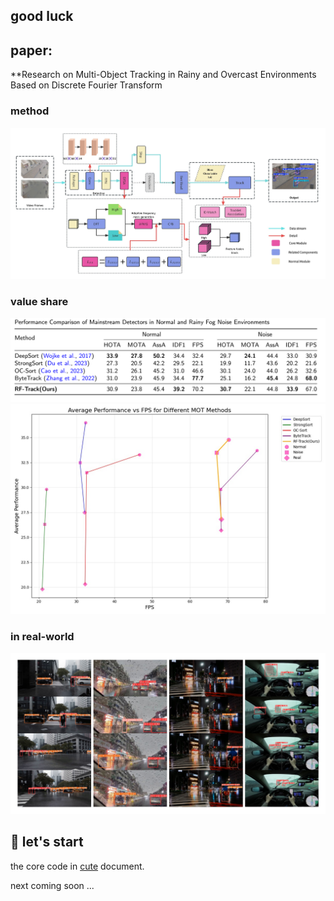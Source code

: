 ## good luck

## paper: 
**Research on Multi-Object Tracking in Rainy and Overcast Environments Based on Discrete Fourier Transform

### method
![fig3.jpg](paper%2Fpic%2Ffig3.jpg)

### value share
![table5.jpg](paper%2Fpic%2Ftable5.jpg)
![fig7.jpg](paper%2Fpic%2Ffig7.jpg)

### in real-world
![fig8.jpg](paper%2Fpic%2Ffig8.jpg)

## 🚀 let's start
the core code in [cute](cute) document.

next coming soon ...


